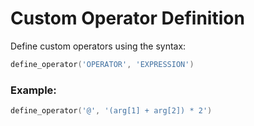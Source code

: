 # Custom Operator Definition

Define custom operators using the syntax:

```lua
define_operator('OPERATOR', 'EXPRESSION')
```

### Example:

```lua
define_operator('@', '(arg[1] + arg[2]) * 2')
```
